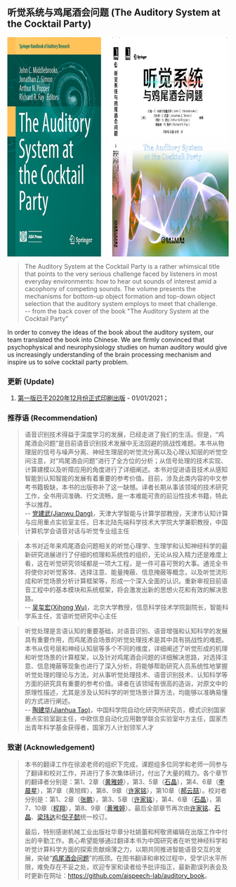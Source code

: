 ## 听觉系统与鸡尾酒会问题 (The Auditory System at the Cocktail Party)
<a href="https://item.jd.com/13061698.html" target="_blank">
<img src="./assets/BookCover_The%20Auditory%20System%20at%20the%20Cocktail%20Party.png" height = "500" alt="BookCover" align=center />
</a>

> The Auditory System at the Cocktail Party is a rather whimsical title that points to the very serious challenge 
    faced by listeners in most everyday environments: how to hear out sounds of interest amid a cacophony of 
    competing sounds. The volume presents the mechanisms for bottom-up object formation and top-down object selection 
    that the auditory system employs to meet that challenge.  
     -- from the back cover of the book "The Auditory System at the Cocktail Party"


In order to convey the ideas of the book about the auditory system, our team translated the book into Chinese. We are
firmly convinced that psychophysical and neurophysiology studies on human auditory would give us increasingly 
understanding of the brain processing mechanism and inspire us to solve cocktail party problem.

### 更新 (Update)
1. <a href="https://item.jd.com/13061698.html" target="_blank">第一版已于2020年12月份正式印刷出版</a> - 01/01/2021；

### 推荐语 (Recommendation)
> 语音识别技术得益于深度学习的发展，已经走进了我们的生活。但是，“鸡尾酒会问题”是目前语音识别技术发展中无法回避的挑战性难题。本书从物理层的信号与噪声分离、神经生理层的听觉流分离以及心理认知层的听觉空间注意，对“鸡尾酒会问题”进行了全方位的分析；从信号处理的技术实现、计算建模以及听障应用的角度进行了详细阐述。本书对促进语音技术从感知智能到认知智能的发展有着重要的参考价值。目前，涉及此类内容的中文参考书籍极缺，本书的出版弥补了这一缺憾。译者长期从事该领域的技术研究工作，全书用词准确、行文流畅，是一本难能可贵的前沿性技术书籍，特此予以推荐。  
-- <a href="https://scholar.google.com/citations?user=Wk5ApskAAAAJ&hl=en&oi=ao" target="_blank">党建武(Jianwu Dang)</a>，天津大学智能与计算学部教授，天津市认知计算与应用重点实验室主任，日本北陆先端科学技术大学院大学兼职教授，中国计算机学会语音对话与听觉专业组主任

> 本书对近年来鸡尾酒会问题相关的听觉心理学、生理学和认知神经科学的最新研究进展进行了仔细的梳理和系统性的组织，无论从投入精力还是难度上看，这在听觉研究领域都是一项大工程，是一件可喜可贺的大事。通览全书将使你对听觉客体、选择注意、能量掩蔽、信息掩蔽等概念，以及听觉流形成和听觉场景分析计算框架等，形成一个深入全面的认识。重新审视目前语音工程中的基本模块和系统框架，将会激发出新的思想火花和有效的解决思路。  
-- <a href="http://www.cis.pku.edu.cn/info/1084/1265.htm" target="_blank">吴玺宏(Xihong Wu)</a>，北京大学教授，信息科学技术学院副院长，智能科学系主任，言语听觉研究中心主任

> 听觉处理是言语认知的重要基础，对语音识别、语音增强和认知科学的发展具有重要作用，而鸡尾酒会场景的听觉处理技术是其中具有挑战性的难题。本书从信号层和神经认知层等多个不同的维度，详细阐述了听觉形成的机理和听觉场景的计算框架，以及针对鸡尾酒会问题的详细解决思路，对选择注意、信息掩蔽等现象也进行了深入分析，将能够帮助研究人员系统性地掌握听觉处理的理论与方法，对从事听觉处理技术、语音识别技术、认知科学等方面的研究具有重要的参考价值。译者在该领域有很高的造诣，对原文中的原理性描述，尤其是涉及认知科学的听觉场景计算方法，均能够以准确易懂的方式进行阐述。  
-- <a href="http://people.ucas.edu.cn/~taojianhua" target="_blank">陶建华(Jianhua Tao)</a>，中国科学院自动化研究所研究员，模式识别国家重点实验室副主任，中欧信息自动化应用数学联合实验室中方主任，国家杰出青年科学基金获得者，国家万人计划领军人才

### 致谢 (Acknowledgement)
>本书的翻译工作在徐波老师的组织下完成，课题组多位同学和老师一同参与了翻译和校对工作，并进行了多次集体研讨，付出了大量的精力。各个章节的翻译者分别是：第1、2章（[黄雅婷](https://github.com/vyouman)），第3、5章（[石晶](https://github.com/shincling)），第4、6章（[李晨星](https://github.com/chenxinglili)），第7章（黄旭辉），第8、9章（[许家铭](https://github.com/jacoxu)），第10章（[郝云喆](https://github.com/haoyz)）。校对者分别是：第1、2章（[张鹏](https://github.com/ParrtZhang)），第3、5章（[许家铭](https://github.com/jacoxu)），第4、6章（[石晶](https://github.com/shincling)），第7、10章（[程翔](https://github.com/Delver-of-Squeakrets)），第8、9章（[黄雅婷](https://github.com/vyouman)）。最后全部章节再次由[许家铭](https://github.com/jacoxu)、[石晶](https://github.com/shincling)、[梁玮达](https://github.com/lwd17)和[倪子懿](https://github.com/Nicole-Yi)统一校订。
>
>最后，特别感谢机械工业出版社华章分社姚蕾和柯敬贤编辑在出版工作中付出的辛勤工作。衷心希望能够通过翻译本书为中国研究者在听觉神经科学和听觉计算科学方面的探索贡献绵薄之力，以期共同推进智能语音交互的发展，突破“[鸡尾酒会问题](https://en.wikipedia.org/wiki/Cocktail_party_effect)”的瓶颈。在图书翻译和审校过程中，受学识水平所限，难免存在不妥之处，欢迎专家和读者给予批评指正，最新勘误列表会及时更新在网址：<a href="https://github.com/aispeech-lab/auditory_book" target="_blank">https://github.com/aispeech-lab/auditory_book</a>。
>
